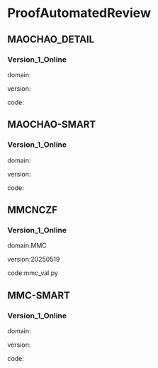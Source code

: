 # ProofAutomatedReview
## MAOCHAO_DETAIL
### Version_1_Online
domain:

version:

code:

## MAOCHAO-SMART
### Version_1_Online
domain:

version:

code:

## MMCNCZF
### Version_1_Online
domain:MMC

version:20250519

code:mmc_val.py

## MMC-SMART
### Version_1_Online
domain:

version:

code:
